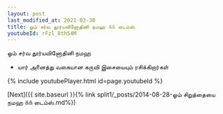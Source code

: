 ```yaml
---
layout: post
last_modified_at: 2021-03-30
title: ஓம் சர்வ தூர்யவினோதினி நமஹ ௧௧ டைம்ஸ்
youtubeId: rFzl_8th54M
---
```

 
 
 ஓம் சர்வ தூர்யவினோதினி நமஹ  
 
 -  யார் அனைத்து வகையான கருவி இசையையும் ரசிக்கிறார்கள் 
 
  
 
  
 
 
 
 
 
 


{% include youtubePlayer.html id=page.youtubeId %}
 
[Next]({{ site.baseurl }}{% link  split1/_posts/2014-08-28-ஓம் சிறுத்தையை நமஹ ௧௧ டைம்ஸ்.md%})
 

